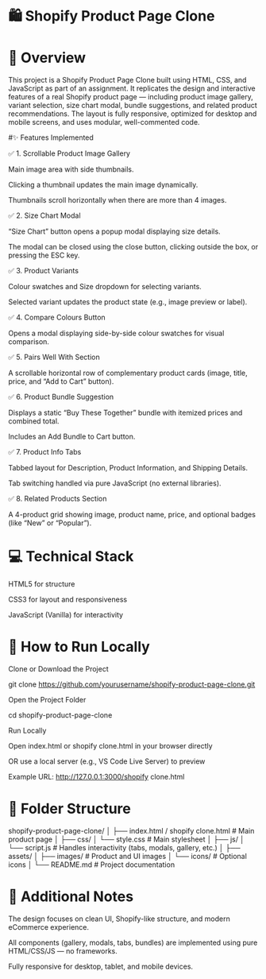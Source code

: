 # 🛍️ Shopify Product Page Clone

# 📖 Overview
This project is a Shopify Product Page Clone built using HTML, CSS, and JavaScript as part of an assignment.
It replicates the design and interactive features of a real Shopify product page — including product image gallery, variant selection, size chart modal, bundle suggestions, and related product recommendations.
The layout is fully responsive, optimized for desktop and mobile screens, and uses modular, well-commented code.

#✨ Features Implemented

✅ 1. Scrollable Product Image Gallery

Main image area with side thumbnails.

Clicking a thumbnail updates the main image dynamically.

Thumbnails scroll horizontally when there are more than 4 images.

✅ 2. Size Chart Modal

“Size Chart” button opens a popup modal displaying size details.

The modal can be closed using the close button, clicking outside the box, or pressing the ESC key.

✅ 3. Product Variants

Colour swatches and Size dropdown for selecting variants.

Selected variant updates the product state (e.g., image preview or label).

✅ 4. Compare Colours Button

Opens a modal displaying side-by-side colour swatches for visual comparison.

✅ 5. Pairs Well With Section

A scrollable horizontal row of complementary product cards (image, title, price, and “Add to Cart” button).

✅ 6. Product Bundle Suggestion

Displays a static “Buy These Together” bundle with itemized prices and combined total.

Includes an Add Bundle to Cart button.

✅ 7. Product Info Tabs

Tabbed layout for Description, Product Information, and Shipping Details.

Tab switching handled via pure JavaScript (no external libraries).

✅ 8. Related Products Section

A 4-product grid showing image, product name, price, and optional badges (like “New” or “Popular”).

# 💻 Technical Stack

HTML5 for structure

CSS3 for layout and responsiveness

JavaScript (Vanilla) for interactivity

# 🚀 How to Run Locally

Clone or Download the Project

git clone https://github.com/yourusername/shopify-product-page-clone.git


Open the Project Folder

cd shopify-product-page-clone


Run Locally

Open index.html or shopify clone.html in your browser directly

OR use a local server (e.g., VS Code Live Server) to preview

Example URL: http://127.0.0.1:3000/shopify clone.html

# 📂 Folder Structure
shopify-product-page-clone/
│
├── index.html / shopify clone.html     # Main product page
│
├── css/
│   └── style.css                       # Main stylesheet
│
├── js/
│   └── script.js                       # Handles interactivity (tabs, modals, gallery, etc.)
│
├── assets/
│   ├── images/                         # Product and UI images
│   └── icons/                          # Optional icons
│
└── README.md                           # Project documentation

# 🧠 Additional Notes

The design focuses on clean UI, Shopify-like structure, and modern eCommerce experience.

All components (gallery, modals, tabs, bundles) are implemented using pure HTML/CSS/JS — no frameworks.

Fully responsive for desktop, tablet, and mobile devices.
